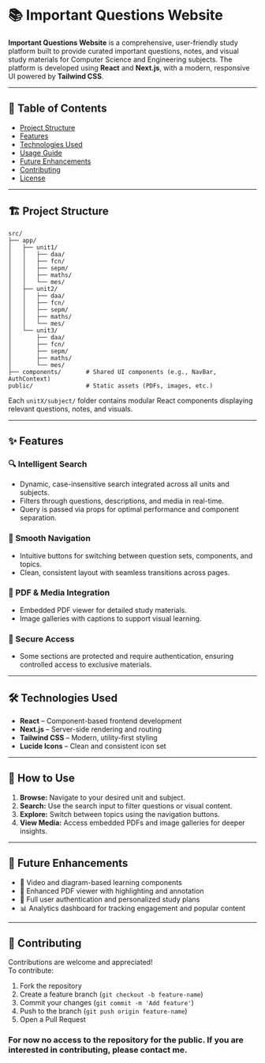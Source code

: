 # 📚 Important Questions Website

**Important Questions Website** is a comprehensive, user-friendly study platform built to provide curated important questions, notes, and visual study materials for Computer Science and Engineering subjects. The platform is developed using **React** and **Next.js**, with a modern, responsive UI powered by **Tailwind CSS**.

---

## 🧭 Table of Contents

- [Project Structure](#project-structure)  
- [Features](#features)  
- [Technologies Used](#technologies-used)  
- [Usage Guide](#how-to-use)  
- [Future Enhancements](#future-enhancements)  
- [Contributing](#contributing)  
- [License](#license)

---

## 🏗️ Project Structure

```
src/
├── app/
│   ├── unit1/
│   │   ├── daa/
│   │   ├── fcn/
│   │   ├── sepm/
│   │   ├── maths/
│   │   └── mes/
│   ├── unit2/
│   │   ├── daa/
│   │   ├── fcn/
│   │   ├── sepm/
│   │   ├── maths/
│   │   └── mes/
│   └── unit3/
│       ├── daa/
│       ├── fcn/
│       ├── sepm/
│       ├── maths/
│       └── mes/
├── components/       # Shared UI components (e.g., NavBar, AuthContext)
public/               # Static assets (PDFs, images, etc.)
```

Each `unitX/subject/` folder contains modular React components displaying relevant questions, notes, and visuals.

---

## ✨ Features

### 🔍 Intelligent Search

- Dynamic, case-insensitive search integrated across all units and subjects.
- Filters through questions, descriptions, and media in real-time.
- Query is passed via props for optimal performance and component separation.

### 🧭 Smooth Navigation

- Intuitive buttons for switching between question sets, components, and topics.
- Clean, consistent layout with seamless transitions across pages.

### 📄 PDF & Media Integration

- Embedded PDF viewer for detailed study materials.
- Image galleries with captions to support visual learning.

### 🔐 Secure Access

- Some sections are protected and require authentication, ensuring controlled access to exclusive materials.

---

## 🛠️ Technologies Used

- **React** – Component-based frontend development  
- **Next.js** – Server-side rendering and routing  
- **Tailwind CSS** – Modern, utility-first styling  
- **Lucide Icons** – Clean and consistent icon set

---

## 🚀 How to Use

1. **Browse:** Navigate to your desired unit and subject.
2. **Search:** Use the search input to filter questions or visual content.
3. **Explore:** Switch between topics using the navigation buttons.
4. **View Media:** Access embedded PDFs and image galleries for deeper insights.

---

## 🔮 Future Enhancements

- 🎥 Video and diagram-based learning components  
- 📘 Enhanced PDF viewer with highlighting and annotation  
- 🔐 Full user authentication and personalized study plans  
- 📊 Analytics dashboard for tracking engagement and popular content  

---

## 🤝 Contributing

Contributions are welcome and appreciated!  
To contribute:

1. Fork the repository  
2. Create a feature branch (`git checkout -b feature-name`)  
3. Commit your changes (`git commit -m 'Add feature'`)  
4. Push to the branch (`git push origin feature-name`)  
5. Open a Pull Request 

### For now no access to the repository for the public. If you are interested in contributing, please contact me.

